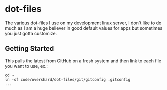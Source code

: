 # dot-files

The various dot-files I use on my development linux server, I don't like to do
much as I am a huge believer in good default values for apps but sometimes you
just gotta customize.


## Getting Started

This pulls the latest from GitHub on a fresh system and then link to each file
you want to use, ex.:

    cd ~
    ln -sf code/overshard/dot-files/git/gitconfig .gitconfig
    ...
